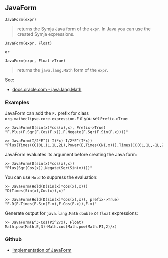 ## JavaForm

```
JavaForm(expr)
```

> returns the Symja Java form of the `expr`. In Java you can use the created Symja expressions.

```
JavaForm(expr, Float)

or

JavaForm(expr, Float->True)
```

> returns the `java.lang.Math` form of the `expr`.  

See:  
* [docs.oracle.com - java.lang.Math](https://docs.oracle.com/javase/8/docs/api/java/lang/Math.html) 


### Examples

JavaForm can add the `F.` prefix for class `org.matheclipse.core.expression.F` if you set `Prefix->True`:

```
>> JavaForm(D(sin(x)*cos(x),x), Prefix->True)
"F.Plus(F.Sqr(F.Cos(F.x)),F.Negate(F.Sqr(F.Sin(F.x))))"

>> JavaForm(I/2*E^((-I)*x)-I/2*E^(I*x))
"Plus(Times(CC(0L,1L,1L,2L),Power(E,Times(CNI,x))),Times(CC(0L,1L,-1L,2L),Power(E,Times(CI,x))))"
```

JavaForm evaluates its argument before creating the Java form:

```
>> JavaForm(D(sin(x)*cos(x),x))
"Plus(Sqr(Cos(x)),Negate(Sqr(Sin(x))))"
```

You can use `Hold` to suppress the evaluation:

```
>> JavaForm(Hold(D(sin(x)*cos(x),x)))
"D(Times(Sin(x),Cos(x)),x)"

>> JavaForm(Hold(D(sin(x)*cos(x),x)), prefix->True)
"F.D(F.Times(F.Sin(F.x),F.Cos(F.x)),F.x)"
```

Generate output for `java.lang.Math` `double` or `float` expressions:

```
>> JavaForm(E^3-Cos(Pi^2/x), Float) 
Math.pow(Math.E,3)-Math.cos(Math.pow(Math.PI,2)/x)
```


### Github

* [Implementation of JavaForm](https://github.com/axkr/symja_android_library/blob/master/symja_android_library/matheclipse-core/src/main/java/org/matheclipse/core/builtin/OutputFunctions.java#L456) 
